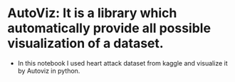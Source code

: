 # AutoViz: It is a library which automatically provide all possible visualization of a dataset.
* In this notebook I used heart attack dataset from kaggle and visualize it by Autoviz in python.
